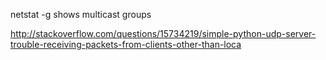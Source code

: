 
netstat -g shows multicast groups

http://stackoverflow.com/questions/15734219/simple-python-udp-server-trouble-receiving-packets-from-clients-other-than-loca

